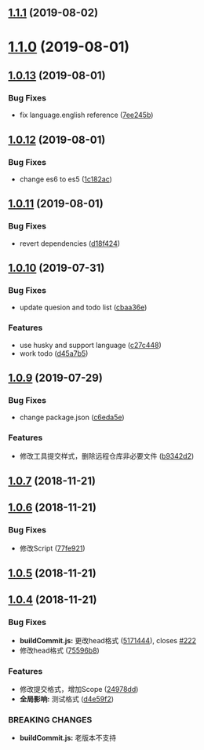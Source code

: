 <a name="1.1.1"></a>
## [1.1.1](https://github.com/koyoshiro/Cypher/compare/v1.1.0...v1.1.1) (2019-08-02)



<a name="1.1.0"></a>
# [1.1.0](https://github.com/koyoshiro/Cypher/compare/v1.0.13...v1.1.0) (2019-08-01)



<a name="1.0.13"></a>
## [1.0.13](https://github.com/koyoshiro/Cypher/compare/v1.0.12...v1.0.13) (2019-08-01)


### Bug Fixes

* fix language.english reference ([7ee245b](https://github.com/koyoshiro/Cypher/commit/7ee245b))



<a name="1.0.12"></a>
## [1.0.12](https://github.com/koyoshiro/Cypher/compare/v1.0.11...v1.0.12) (2019-08-01)


### Bug Fixes

* change es6 to es5 ([1c182ac](https://github.com/koyoshiro/Cypher/commit/1c182ac))



<a name="1.0.11"></a>
## [1.0.11](https://github.com/koyoshiro/Cypher/compare/v1.0.10...v1.0.11) (2019-08-01)


### Bug Fixes

* revert dependencies ([d18f424](https://github.com/koyoshiro/Cypher/commit/d18f424))



<a name="1.0.10"></a>
## [1.0.10](https://github.com/koyoshiro/Cypher/compare/v1.0.9...v1.0.10) (2019-07-31)


### Bug Fixes

* update quesion and todo list ([cbaa36e](https://github.com/koyoshiro/Cypher/commit/cbaa36e))


### Features

* use husky and support language ([c27c448](https://github.com/koyoshiro/Cypher/commit/c27c448))
* work todo ([d45a7b5](https://github.com/koyoshiro/Cypher/commit/d45a7b5))



<a name="1.0.9"></a>
## [1.0.9](https://github.com/koyoshiro/Cypher/compare/v1.0.7...v1.0.9) (2019-07-29)


### Bug Fixes

* change package.json ([c6eda5e](https://github.com/koyoshiro/Cypher/commit/c6eda5e))


### Features

* 修改工具提交样式，删除远程仓库非必要文件 ([b9342d2](https://github.com/koyoshiro/Cypher/commit/b9342d2))



<a name="1.0.7"></a>
## [1.0.7](https://github.com/koyoshiro/Cypher/compare/v1.0.6...v1.0.7) (2018-11-21)



<a name="1.0.6"></a>
## [1.0.6](https://github.com/koyoshiro/Cypher/compare/v1.0.5...v1.0.6) (2018-11-21)


### Bug Fixes

* 修改Script ([77fe921](https://github.com/koyoshiro/Cypher/commit/77fe921))



<a name="1.0.5"></a>
## [1.0.5](https://github.com/koyoshiro/Cypher/compare/v1.0.4...v1.0.5) (2018-11-21)



<a name="1.0.4"></a>
## [1.0.4](https://github.com/koyoshiro/Cypher/compare/24978dd...v1.0.4) (2018-11-21)


### Bug Fixes

* **buildCommit.js:** 更改head格式 ([5171444](https://github.com/koyoshiro/Cypher/commit/5171444)), closes [#222](https://github.com/koyoshiro/Cypher/issues/222)
* 修改head格式 ([75596b8](https://github.com/koyoshiro/Cypher/commit/75596b8))


### Features

* 修改提交格式，增加Scope ([24978dd](https://github.com/koyoshiro/Cypher/commit/24978dd))
* **全局影响:** 测试格式 ([d4e59f2](https://github.com/koyoshiro/Cypher/commit/d4e59f2))


### BREAKING CHANGES

* **buildCommit.js:** 老版本不支持



